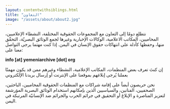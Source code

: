 ```yaml
---
layout: contentwithsiblings.html
title: "التعاون"
image: "/assets/about/about2.jpg"
---
```


نتطلع دومًا إلى التعاون مع المجموعات الحقوقية المختلفة، النشطاء الإعلاميين، المحاميين، المكاتب الاعلامية، الوكالات الإخبارية وغيرها لجمع الوثائق البصريّة، التحقّق منها، وحفظها كأدلة على انتهاكات حقوق الإنسان في اليمن. إذا كنت مهتما يرجى التواصل معنا على:

**info [at] yemeniarchive [dot] org**

إن كنتَ تعرف بعض المنظمات، المكاتب الإعلامية، النشطاء وغيرهم ممن قد يكون مهمتًا بعملنا يُرجى إبلاغهم بموقعنا على الإنترنت أو إرسال بريدنا الإلكتروني


نحن حريصون أيضاً على إقامة شراكات مع المنظمات الحقوقية المحاميين، الباحثين، الصحفيين، الفنانين، والسياسيين الذين بإمكانهم استخدام الوثائق البصرية المؤرشفة لتعزيز المناصرة و الإبلاغ أو التحقيق في جرائم الحرب والجرائم ضد الإنسانيّة المرتبكة في اليمن.
